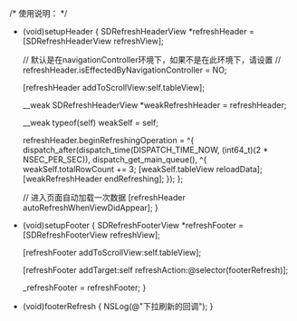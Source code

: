 


/*
    使用说明：
 */

- (void)setupHeader
{
    SDRefreshHeaderView *refreshHeader = [SDRefreshHeaderView refreshView];
    
    //     默认是在navigationController环境下，如果不是在此环境下，请设置
    //    refreshHeader.isEffectedByNavigationController = NO;
    
    [refreshHeader addToScrollView:self.tableView];
    
    __weak SDRefreshHeaderView *weakRefreshHeader = refreshHeader;
    
    __weak typeof(self) weakSelf = self;
    
    refreshHeader.beginRefreshingOperation = ^{
        dispatch_after(dispatch_time(DISPATCH_TIME_NOW, (int64_t)(2 * NSEC_PER_SEC)), dispatch_get_main_queue(), ^{
            weakSelf.totalRowCount += 3;
            [weakSelf.tableView reloadData];
            [weakRefreshHeader endRefreshing];
        });
    };
    
    // 进入页面自动加载一次数据
    [refreshHeader autoRefreshWhenViewDidAppear];
}


- (void)setupFooter
{
    SDRefreshFooterView *refreshFooter = [SDRefreshFooterView refreshView];
    
    [refreshFooter addToScrollView:self.tableView];
    
    [refreshFooter addTarget:self refreshAction:@selector(footerRefresh)];
    
    _refreshFooter = refreshFooter;
}

- (void)footerRefresh
{
    NSLog(@"下拉刷新的回调");
}








